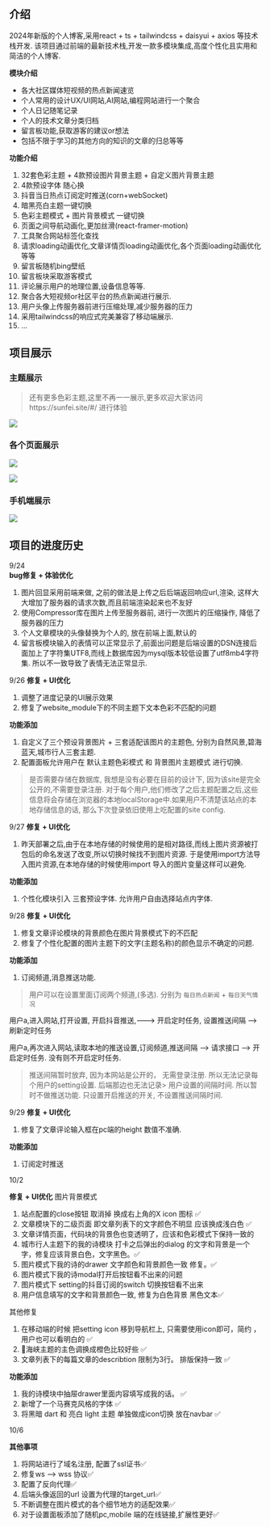 
## 介绍
2024年新版的个人博客,采用react + ts + tailwindcss + daisyui + axios 等技术栈开发.  该项目通过前端的最新技术栈,开发一款多模块集成,高度个性化且实用和简洁的个人博客.

**模块介绍**

- 各大社区媒体短视频的热点新闻速览
- 个人常用的设计UX/UI网站,AI网站,编程网站进行一个聚合
- 个人日记随笔记录
- 个人的技术文章分类归档
- 留言板功能,获取游客的建议or想法
- 包括不限于学习的其他方向的知识的文章的归总等等

**功能介绍**

1. 32套色彩主题 + 4款预设图片背景主题 + 自定义图片背景主题
2. 4款预设字体 随心换
3. 抖音当日热点订阅定时推送(corn+webSocket)
4. 暗黑亮白主题一键切换
5. 色彩主题模式 + 图片背景模式 一键切换
6. 页面之间导航动画化,更加丝滑(react-framer-motion)
7. 工具聚合网站标签化查找
8. 请求loading动画优化,文章详情页loading动画优化,各个页面loading动画优化等等
9. 留言板随机bing壁纸
10. 留言板块采取游客模式
11. 评论展示用户的地理位置,设备信息等等.
12. 聚合各大短视频or社区平台的热点新闻进行展示.
13. 用户头像上传服务器前进行压缩处理,减少服务器的压力
14. 采用tailwindcss的响应式完美兼容了移动端展示.
15. ...

## 项目展示

### 主题展示

> 还有更多色彩主题,这里不再一一展示,更多欢迎大家访问https://sunfei.site/#/ 进行体验

![](src/assets/project_show/theme/theme.jpg)



### 各个页面展示

![](src/assets/project_show/page/page.jpg)



![](src/assets/project_show/page/page1.jpg)





### 手机端展示

![](src/assets/project_show/mobile/mobile.jpg)



## 项目的进度历史

9/24  
**bug修复 + 体验优化**
1. 图片回显采用前端来做, 之前的做法是上传之后后端返回响应url,渲染, 这样大大增加了服务器的请求次数,而且前端渲染起来也不友好
2. 使用Compressor库在图片上传至服务器前, 进行一次图片的压缩操作, 降低了服务器的压力
3. 个人文章模块的头像替换为个人的, 放在前端上面,默认的
4. 留言板模块输入的表情可以正常显示了,前面出问题是后端设置的DSN连接后面加上了字符集UTF8,而线上数据库因为mysql版本较低设置了utf8mb4字符集. 所以不一致导致了表情无法正常显示.


9/26
**修复 + UI优化**
1. 调整了进度记录的UI展示效果
2. 修复了website_module下的不同主题下文本色彩不匹配的问题

**功能添加**
1. 自定义了三个预设背景图片 + 三套适配该图片的主题色, 分别为自然风景,碧海蓝天,城市行人三套主题.
2. 配置面板允许用户在 默认主题色彩模式 和 背景图片主题模式 进行切换.

> 是否需要存储在数据库, 我想是没有必要在目前的设计下, 因为该site是完全公开的,不需要登录注册.
> 对于每个用户,他们修改了之后主题配置之后,这些信息将会存储在浏览器的本地localStorage中.如果用户不清楚该站点的本地存储信息的话, 那么下次登录依旧使用上吃配置的site config.


9/27
**修复 + UI优化**
1. 昨天部署之后,由于在本地存储的时候使用的是相对路径,而线上图片资源被打包后的命名发送了改变,所以切换时候找不到图片资源. 于是使用import方法导入图片资源,在本地存储的时候使用import 导入的图片变量这样可以避免.


**功能添加**
1. 个性化模块引入 三套预设字体. 允许用户自由选择站点内字体.


9/28
**修复 + UI优化**
1. 修复文章评论模块的背景颜色在图片背景模式下的不匹配
2. 修复了个性化配置的图片主题下的文字(主题名称)的颜色显示不确定的问题.


**功能添加**
1. 订阅频道,消息推送功能.

> 用户可以在设置里面订阅两个频道,(多选). 分别为 `每日热点新闻` + `每日天气情况 `


用户a,进入网站,打开设置, 开启抖音推送,---> 开启定时任务, 设置推送间隔 --> 刷新定时任务

用户a,再次进入网站,读取本地的推送设置,订阅频道,推送间隔 --> 请求接口 --> 开启定时任务. 没有则不开启定时任务.



> 推送间隔暂时放弃, 因为本网站是公开的， 无需登录注册. 所以无法记录每个用户的setting设置. 后端那边也无法记录> 用户设置的间隔时间. 所以暂时不做推送功能.
> 只设置开启推送的开关, 不设置推送间隔时间.


9/29
**修复 + UI优化**
1. 修复了文章评论输入框在pc端的height 数值不准确. 


**功能添加**
1. 订阅定时推送


10/2

**修复 + UI优化**
图片背景模式
1. 站点配置的close按钮 取消掉 换成右上角的X icon 图标 ✅
2. 文章模块下的二级页面 即文章列表下的文字颜色不明显 应该换成浅白色 ✅
3. 文章详情页面，代码块的背景色也变透明了，应该和色彩模式下保持一致的
4. 城市行人主题下的我的诗模块 打卡之后弹出的dialog 的文字和背景是一个字，修复应该背景白色，文字黑色。✅
5. 图片模式下我的诗的drawer 文字颜色和背景颜色一致 修复。✅
6. 图片模式下我的诗modal打开后按钮看不出来的问题
7. 图片模式下 setting的抖音订阅的switch 切换按钮看不出来
8. 用户信息填写的文字和背景颜色一致, 修复为白色背景 黑色文本✅

其他修复
1. 在移动端的时候 把setting icon 移到导航栏上, 只需要使用icon即可，简约 ，用户也可以看明白的 ✅
3. 🌇海峡主题的主色调换成橙色比较好些 ✅
4. 文章列表下的每篇文章的describtion 限制为3行。 排版保持一致 ✅



**功能添加**
1. 我的诗模块中抽屉drawer里面内容填写成我的话。 ✅ 
2. 新增了一个马赛克风格的字体 ✅
3. 将黑暗 dart 和 亮白 light 主题 单独做成icon切换 放在navbar ✅ 

10/6

**其他事项**
1. 将网站进行了域名注册, 配置了ssl证书✅
2. 修复ws --> wss 协议✅
3. 配置了反向代理✅
4. 后端头像返回的url 设置为代理的target_url✅
5. 不断调整在图片模式的各个细节地方的适配效果✅
6. 对于设置面板添加了随机pc,mobile 端的在线链接,扩展性更好✅